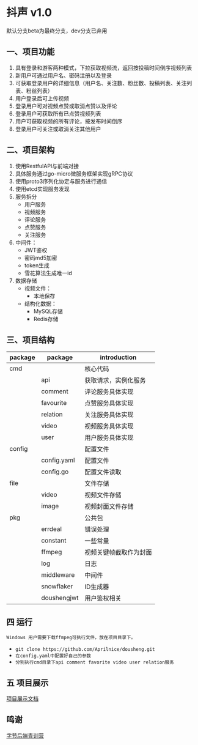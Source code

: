 # 抖声 v1.0
默认分支beta为最终分支，dev分支已弃用
## 一、项目功能
1. 具有登录和游客两种模式，下拉获取视频流，返回按投稿时间倒序视频列表
2. 新用户可通过用户名、密码注册以及登录
3. 可获取登录用户的详细信息（用户名、关注数、粉丝数、投稿列表、关注列表、粉丝列表）
4. 用户登录后可上传视频
5. 登录用户可对视频点赞或取消点赞以及评论
6. 登录用户可获取所有已点赞视频列表
7. 用户可获取视频的所有评论，按发布时间倒序
8. 登录用户可关注或取消关注其他用户
## 二、项目架构
1. 使用RestfulAPI与前端对接
2. 具体服务通过go-micro微服务框架实现gRPC协议
3. 使用proto3序列化协定与服务进行通信
4. 使用etcd实现服务发现
5. 服务拆分
   - 用户服务
   - 视频服务
   - 评论服务
   - 点赞服务
   - 关注服务
6. 中间件：
   - JWT鉴权
   - 密码md5加密
   - token生成
   - 雪花算法生成唯一id
7. 数据存储 
   - 视频文件：
     - 本地保存
   - 结构化数据：
     - MySQL存储
     - Redis存储
## 三、项目结构

| package | package     | introduction |
|---------|-------------|--------------|
| cmd     |             | 核心代码         |
|         | api         | 获取请求，实例化服务   |
|         | comment     | 评论服务具体实现     |
|         | favourite   | 点赞服务具体实现     |
|         | relation    | 关注服务具体实现     |
|         | video       | 视频服务具体实现     |
|         | user        | 用户服务具体实现     |
| config  |             | 配置文件         |
|         | config.yaml | 配置文件         |
|         | config.go   | 配置文件读取       |
| file    |             | 文件存储         |
|         | video       | 视频文件存储       |
|         | image       | 视频封面文件存储     |
| pkg     |             | 公共包          |
|         | errdeal     | 错误处理         |
|         | constant    | 一些常量         |
|         | ffmpeg      | 视频关键帧截取作为封面  |
|         | log         | 日志           |
|         | middleware  | 中间件          |
|         | snowflaker  | ID生成器        |
|         | doushengjwt | 用户鉴权相关       |

## 四 运行
    Windows 用户需要下载ffmpeg可执行文件，放在项目目录下。
- `git clone https://github.com/Aprilnice/dousheng.git`
- `在config.yaml中配置好自己的参数`
- `分别执行cmd目录下api comment favorite video user relation服务`

## 五 项目展示
[项目展示文档](https://bytedancecampus1.feishu.cn/docx/doxcnHUUV6ZiJyWny6ohAPyhnob)

## 鸣谢

[字节后端青训营](https://youthcamp.bytedance.com/)


